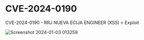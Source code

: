 # CVE-2024-0190

  CVE-2024-0190 - RRJ NUEVA ECIJA ENGINEER (XSS) < Exploit

  ![Screenshot 2024-01-03 013259](https://github.com/codeb0ss/CVE-2024-0190-PoC/assets/135759201/1e79a023-6c61-421f-a02e-5b6ac3a78673)
